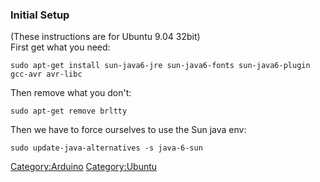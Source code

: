 ### Initial Setup

(These instructions are for Ubuntu 9.04 32bit)\
First get what you need:

    sudo apt-get install sun-java6-jre sun-java6-fonts sun-java6-plugin gcc-avr avr-libc

Then remove what you don't:

    sudo apt-get remove brltty

Then we have to force ourselves to use the Sun java env:

    sudo update-java-alternatives -s java-6-sun

<Category:Arduino> <Category:Ubuntu>
